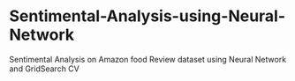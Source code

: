 # Sentimental-Analysis-using-Neural-Network
Sentimental Analysis on Amazon food Review dataset using Neural Network and GridSearch CV
